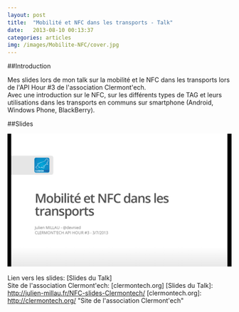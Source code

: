 ```yaml
---
layout: post
title:  "Mobilité et NFC dans les transports - Talk"
date:   2013-08-10 00:13:37
categories: articles
img: /images/Mobilite-NFC/cover.jpg
---
```

##Introduction

Mes slides lors de mon talk sur la mobilité et le NFC dans les transports lors de l'API Hour #3 de l'association Clermont'ech.<br/>
Avec une introduction sur le NFC, sur les différents types de TAG et leurs utilisations dans les transports en communs sur smartphone (Android, Windows Phone, BlackBerry).

##Slides

<a href="http://julien-millau.fr/NFC-slides-Clermontech/" ><img src="/images/Mobilite-NFC/slides.png"/></a>

Lien vers les slides: [Slides du Talk]<br/>
Site de l'association Clermont'ech:  [clermontech.org]
[Slides du Talk]: http://julien-millau.fr/NFC-slides-Clermontech/
[clermontech.org]: http://clermontech.org/ "Site de l'association Clermont'ech"